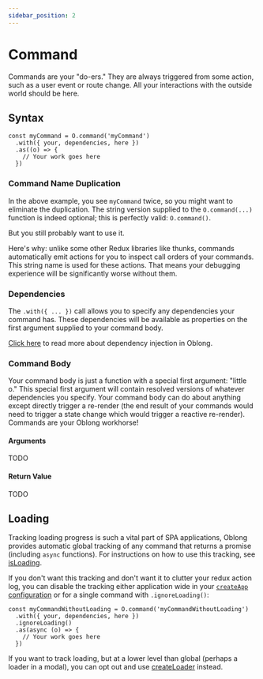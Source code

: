 ```yaml
---
sidebar_position: 2
---
```


# Command

Commands are your "do-ers." They are always triggered from some action, such as a user event or route change. All your interactions with the outside world should be here.

## Syntax

```tsx
const myCommand = O.command('myCommand')
  .with({ your, dependencies, here })
  .as((o) => {
    // Your work goes here
  })
```

### Command Name Duplication

In the above example, you see `myCommand` twice, so you might want to eliminate the duplication. The string version supplied to the `O.command(...)` function is indeed optional; this is perfectly valid: `O.command()`.

But you still probably want to use it.

Here's why: unlike some other Redux libraries like thunks, commands automatically emit actions for you to inspect call orders of your commands. This string name is used for these actions. That means your debugging experience will be significantly worse without them.

### Dependencies

The `.with({ ... })` call allows you to specify any dependencies your command has. These dependencies will be available as properties on the first argument supplied to your command body.

[Click here](#TODO) to read more about dependency injection in Oblong.

### Command Body

Your command body is just a function with a special first argument: "little o." This special first argument will contain resolved versions of whatever dependencies you specify. Your command body can do about anything except directly trigger a re-render (the end result of your commands would need to trigger a state change which would trigger a reactive re-render). Commands are your Oblong workhorse!

#### Arguments

TODO

#### Return Value

TODO

## Loading

Tracking loading progress is such a vital part of SPA applications, Oblong provides automatic global tracking of any command that returns a promise (including `async` functions). For instructions on how to use this tracking, see [isLoading](#TODO).

If you don't want this tracking and don't want it to clutter your redux action log, you can disable the tracking either application wide in your [`createApp` configuration](../api-core/create-app.md) or for a single command with `.ignoreLoading()`:

```tsx
const myCommandWithoutLoading = O.command('myCommandWithoutLoading')
  .with({ your, dependencies, here })
  .ignoreLoading()
  .as(async (o) => {
    // Your work goes here
  })
```

If you want to track loading, but at a lower level than global (perhaps a loader in a modal), you can opt out and use [createLoader](#TODO) instead.
